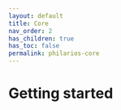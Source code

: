 ```yaml
---
layout: default
title: Core
nav_order: 2
has_children: true
has_toc: false
permalink: philarios-core
---
```


# Getting started